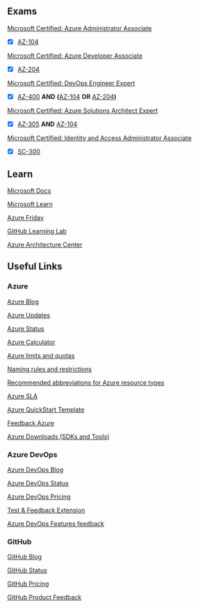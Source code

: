 ## Exams

[Microsoft Certified: Azure Administrator Associate](https://docs.microsoft.com/en-us/learn/certifications/azure-administrator/)
- [x] [AZ-104](https://docs.microsoft.com/en-us/learn/certifications/exams/az-104)

[Microsoft Certified: Azure Developer Associate](https://docs.microsoft.com/en-us/learn/certifications/azure-developer/)
- [x] [AZ-204](https://docs.microsoft.com/en-us/learn/certifications/exams/az-204)

[Microsoft Certified: DevOps Engineer Expert](https://docs.microsoft.com/en-us/learn/certifications/devops-engineer/)
- [x] [AZ-400](https://docs.microsoft.com/en-us/learn/certifications/exams/az-400) **AND** **(**[AZ-104](https://docs.microsoft.com/en-us/learn/certifications/exams/az-104) **OR** [AZ-204](https://docs.microsoft.com/en-us/learn/certifications/exams/az-204)**)**

[Microsoft Certified: Azure Solutions Architect Expert](https://docs.microsoft.com/en-us/learn/certifications/azure-solutions-architect/)
- [x] [AZ-305](https://docs.microsoft.com/en-us/learn/certifications/exams/az-305) **AND** [AZ-104](https://docs.microsoft.com/en-us/learn/certifications/exams/az-104)

[Microsoft Certified: Identity and Access Administrator Associate](https://docs.microsoft.com/en-us/learn/certifications/identity-and-access-administrator/)
- [x] [SC-300](https://docs.microsoft.com/en-us/learn/certifications/exams/sc-300)

## Learn

[Microsoft Docs](https://docs.microsoft.com)

[Microsoft Learn](https://microsoft.com/learn)

[Azure Friday](https://friday.azure.com)

[GitHub Learning Lab](https://lab.github.com)

[Azure Architecture Center](https://docs.microsoft.com/en-us/azure/architecture/)

## Useful Links
### Azure

[Azure Blog](https://azure.com/blog)

[Azure Updates](https://azure.com/updates)

[Azure Status](https://status.azure.com)

[Azure Calculator](https://azure.microsoft.com/pricing/calculator)

[Azure limits and quotas](https://docs.microsoft.com/azure/azure-resource-manager/management/azure-subscription-service-limits)

[Naming rules and restrictions](https://docs.microsoft.com/azure/azure-resource-manager/management/resource-name-rules)

[Recommended abbreviations for Azure resource types](https://docs.microsoft.com/en-us/azure/cloud-adoption-framework/ready/azure-best-practices/resource-abbreviations)

[Azure SLA](https://azure.microsoft.com/support/legal/sla)

[Azure QuickStart Template](https://github.com/Azure/azure-quickstart-templates)

[Feedback Azure](https://feedback.azure.com/forums/34192--general-feedback)

[Azure Downloads (SDKs and Tools)](https://azure.microsoft.com/en-us/downloads)

### Azure DevOps

[Azure DevOps Blog](https://devblogs.microsoft.com/devops)

[Azure DevOps Status](https://status.dev.azure.com)

[Azure DevOps Pricing](https://azure.microsoft.com/en-us/pricing/details/devops/azure-devops-services)

[Test & Feedback Extension](https://docs.microsoft.com/en-us/azure/devops/test/provide-stakeholder-feedback?view=azure-devops)

[Azure DevOps Features feedback](https://developercommunity2.visualstudio.com)

### GitHub

[GitHub Blog](https://github.blog)

[GitHub Status](https://status.github.com)

[GitHub Pricing](https://github.com/pricing)

[GitHub Product Feedback](https://github.com/github/feedback/discussions)
